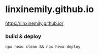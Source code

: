 # linxinemily.github.io

https://linxinemily.github.io/


### build & deploy
```
npx hexo clean && npx hexo deploy
```
